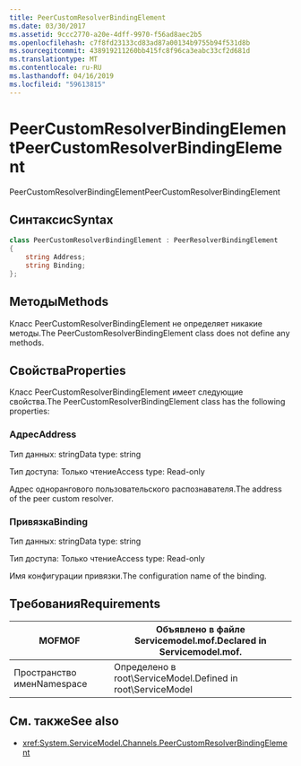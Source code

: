 ```yaml
---
title: PeerCustomResolverBindingElement
ms.date: 03/30/2017
ms.assetid: 9ccc2770-a20e-4dff-9970-f56ad8aec2b5
ms.openlocfilehash: c7f8fd23133cd83ad87a00134b9755b94f531d8b
ms.sourcegitcommit: 438919211260bb415fc8f96ca3eabc33cf2d681d
ms.translationtype: MT
ms.contentlocale: ru-RU
ms.lasthandoff: 04/16/2019
ms.locfileid: "59613815"
---
```

# <a name="peercustomresolverbindingelement"></a><span data-ttu-id="b7db1-102">PeerCustomResolverBindingElement</span><span class="sxs-lookup"><span data-stu-id="b7db1-102">PeerCustomResolverBindingElement</span></span>

<span data-ttu-id="b7db1-103">PeerCustomResolverBindingElement</span><span class="sxs-lookup"><span data-stu-id="b7db1-103">PeerCustomResolverBindingElement</span></span>

## <a name="syntax"></a><span data-ttu-id="b7db1-104">Синтаксис</span><span class="sxs-lookup"><span data-stu-id="b7db1-104">Syntax</span></span>

```csharp
class PeerCustomResolverBindingElement : PeerResolverBindingElement
{
    string Address;
    string Binding;
};
```

## <a name="methods"></a><span data-ttu-id="b7db1-105">Методы</span><span class="sxs-lookup"><span data-stu-id="b7db1-105">Methods</span></span>

<span data-ttu-id="b7db1-106">Класс PeerCustomResolverBindingElement не определяет никакие методы.</span><span class="sxs-lookup"><span data-stu-id="b7db1-106">The PeerCustomResolverBindingElement class does not define any methods.</span></span>

## <a name="properties"></a><span data-ttu-id="b7db1-107">Свойства</span><span class="sxs-lookup"><span data-stu-id="b7db1-107">Properties</span></span>

 <span data-ttu-id="b7db1-108">Класс PeerCustomResolverBindingElement имеет следующие свойства.</span><span class="sxs-lookup"><span data-stu-id="b7db1-108">The PeerCustomResolverBindingElement class has the following properties:</span></span>

### <a name="address"></a><span data-ttu-id="b7db1-109">Адрес</span><span class="sxs-lookup"><span data-stu-id="b7db1-109">Address</span></span>

<span data-ttu-id="b7db1-110">Тип данных: string</span><span class="sxs-lookup"><span data-stu-id="b7db1-110">Data type: string</span></span>

<span data-ttu-id="b7db1-111">Тип доступа: Только чтение</span><span class="sxs-lookup"><span data-stu-id="b7db1-111">Access type: Read-only</span></span>

<span data-ttu-id="b7db1-112">Адрес однорангового пользовательского распознавателя.</span><span class="sxs-lookup"><span data-stu-id="b7db1-112">The address of the peer custom resolver.</span></span>

### <a name="binding"></a><span data-ttu-id="b7db1-113">Привязка</span><span class="sxs-lookup"><span data-stu-id="b7db1-113">Binding</span></span>

<span data-ttu-id="b7db1-114">Тип данных: string</span><span class="sxs-lookup"><span data-stu-id="b7db1-114">Data type: string</span></span>

<span data-ttu-id="b7db1-115">Тип доступа: Только чтение</span><span class="sxs-lookup"><span data-stu-id="b7db1-115">Access type: Read-only</span></span>

<span data-ttu-id="b7db1-116">Имя конфигурации привязки.</span><span class="sxs-lookup"><span data-stu-id="b7db1-116">The configuration name of the binding.</span></span>

## <a name="requirements"></a><span data-ttu-id="b7db1-117">Требования</span><span class="sxs-lookup"><span data-stu-id="b7db1-117">Requirements</span></span>

|<span data-ttu-id="b7db1-118">MOF</span><span class="sxs-lookup"><span data-stu-id="b7db1-118">MOF</span></span>|<span data-ttu-id="b7db1-119">Объявлено в файле Servicemodel.mof.</span><span class="sxs-lookup"><span data-stu-id="b7db1-119">Declared in Servicemodel.mof.</span></span>|
|---------|-----------------------------------|
|<span data-ttu-id="b7db1-120">Пространство имен</span><span class="sxs-lookup"><span data-stu-id="b7db1-120">Namespace</span></span>|<span data-ttu-id="b7db1-121">Определено в root\ServiceModel.</span><span class="sxs-lookup"><span data-stu-id="b7db1-121">Defined in root\ServiceModel</span></span>|

## <a name="see-also"></a><span data-ttu-id="b7db1-122">См. также</span><span class="sxs-lookup"><span data-stu-id="b7db1-122">See also</span></span>

- <xref:System.ServiceModel.Channels.PeerCustomResolverBindingElement>
